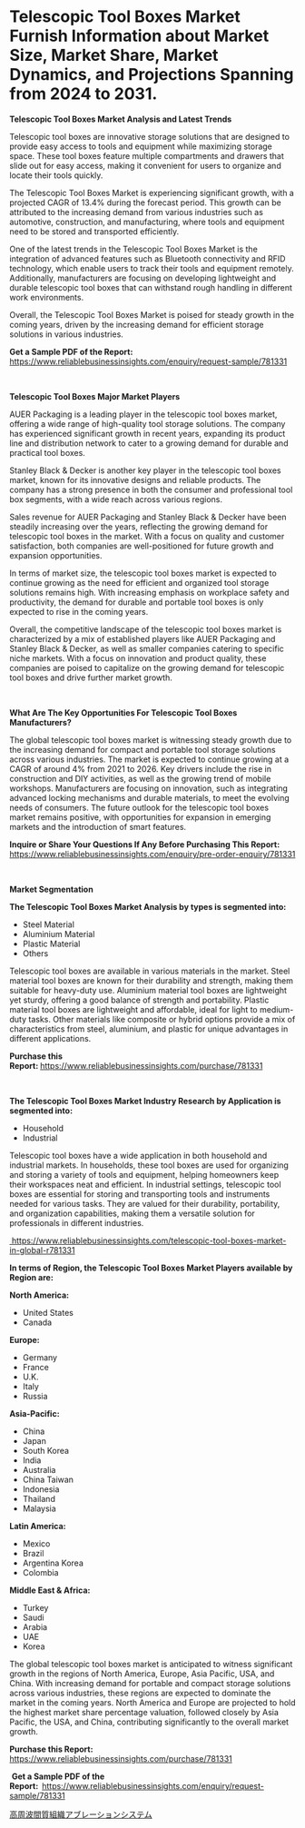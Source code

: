 <p><h1>Telescopic Tool Boxes Market Furnish Information about Market Size, Market Share, Market Dynamics, and Projections Spanning from 2024 to 2031.</h1></p><p><strong>Telescopic Tool Boxes Market Analysis and Latest Trends</strong></p>
<p><p>Telescopic tool boxes are innovative storage solutions that are designed to provide easy access to tools and equipment while maximizing storage space. These tool boxes feature multiple compartments and drawers that slide out for easy access, making it convenient for users to organize and locate their tools quickly.</p><p>The Telescopic Tool Boxes Market is experiencing significant growth, with a projected CAGR of 13.4% during the forecast period. This growth can be attributed to the increasing demand from various industries such as automotive, construction, and manufacturing, where tools and equipment need to be stored and transported efficiently.</p><p>One of the latest trends in the Telescopic Tool Boxes Market is the integration of advanced features such as Bluetooth connectivity and RFID technology, which enable users to track their tools and equipment remotely. Additionally, manufacturers are focusing on developing lightweight and durable telescopic tool boxes that can withstand rough handling in different work environments.</p><p>Overall, the Telescopic Tool Boxes Market is poised for steady growth in the coming years, driven by the increasing demand for efficient storage solutions in various industries.</p></p>
<p><strong>Get a Sample PDF of the Report:&nbsp;</strong> <a href="https://www.reliablebusinessinsights.com/enquiry/request-sample/781331">https://www.reliablebusinessinsights.com/enquiry/request-sample/781331</a></p>
<p>&nbsp;</p>
<p><strong>Telescopic Tool Boxes Major Market Players</strong></p>
<p><p>AUER Packaging is a leading player in the telescopic tool boxes market, offering a wide range of high-quality tool storage solutions. The company has experienced significant growth in recent years, expanding its product line and distribution network to cater to a growing demand for durable and practical tool boxes.</p><p>Stanley Black & Decker is another key player in the telescopic tool boxes market, known for its innovative designs and reliable products. The company has a strong presence in both the consumer and professional tool box segments, with a wide reach across various regions.</p><p>Sales revenue for AUER Packaging and Stanley Black & Decker have been steadily increasing over the years, reflecting the growing demand for telescopic tool boxes in the market. With a focus on quality and customer satisfaction, both companies are well-positioned for future growth and expansion opportunities.</p><p>In terms of market size, the telescopic tool boxes market is expected to continue growing as the need for efficient and organized tool storage solutions remains high. With increasing emphasis on workplace safety and productivity, the demand for durable and portable tool boxes is only expected to rise in the coming years.</p><p>Overall, the competitive landscape of the telescopic tool boxes market is characterized by a mix of established players like AUER Packaging and Stanley Black & Decker, as well as smaller companies catering to specific niche markets. With a focus on innovation and product quality, these companies are poised to capitalize on the growing demand for telescopic tool boxes and drive further market growth.</p></p>
<p>&nbsp;</p>
<p><strong>What Are The Key Opportunities For Telescopic Tool Boxes Manufacturers?</strong></p>
<p><p>The global telescopic tool boxes market is witnessing steady growth due to the increasing demand for compact and portable tool storage solutions across various industries. The market is expected to continue growing at a CAGR of around 4% from 2021 to 2026. Key drivers include the rise in construction and DIY activities, as well as the growing trend of mobile workshops. Manufacturers are focusing on innovation, such as integrating advanced locking mechanisms and durable materials, to meet the evolving needs of consumers. The future outlook for the telescopic tool boxes market remains positive, with opportunities for expansion in emerging markets and the introduction of smart features.</p></p>
<p><strong>Inquire or Share Your Questions If Any Before Purchasing This Report:</strong> <a href="https://www.reliablebusinessinsights.com/enquiry/pre-order-enquiry/781331">https://www.reliablebusinessinsights.com/enquiry/pre-order-enquiry/781331</a></p>
<p>&nbsp;</p>
<p><strong>Market Segmentation</strong></p>
<p><strong>The Telescopic Tool Boxes Market Analysis by types is segmented into:</strong></p>
<p><ul><li>Steel Material</li><li>Aluminium Material</li><li>Plastic Material</li><li>Others</li></ul></p>
<p><p>Telescopic tool boxes are available in various materials in the market. Steel material tool boxes are known for their durability and strength, making them suitable for heavy-duty use. Aluminium material tool boxes are lightweight yet sturdy, offering a good balance of strength and portability. Plastic material tool boxes are lightweight and affordable, ideal for light to medium-duty tasks. Other materials like composite or hybrid options provide a mix of characteristics from steel, aluminium, and plastic for unique advantages in different applications.</p></p>
<p><strong>Purchase this Report:&nbsp;</strong><a href="https://www.reliablebusinessinsights.com/purchase/781331">https://www.reliablebusinessinsights.com/purchase/781331</a></p>
<p>&nbsp;</p>
<p><strong>The Telescopic Tool Boxes Market Industry Research by Application is segmented into:</strong></p>
<p><ul><li>Household</li><li>Industrial</li></ul></p>
<p><p>Telescopic tool boxes have a wide application in both household and industrial markets. In households, these tool boxes are used for organizing and storing a variety of tools and equipment, helping homeowners keep their workspaces neat and efficient. In industrial settings, telescopic tool boxes are essential for storing and transporting tools and instruments needed for various tasks. They are valued for their durability, portability, and organization capabilities, making them a versatile solution for professionals in different industries.</p></p>
<p><a href="https://www.reliablebusinessinsights.com/telescopic-tool-boxes-market-in-global-r781331">&nbsp;https://www.reliablebusinessinsights.com/telescopic-tool-boxes-market-in-global-r781331</a></p>
<p><strong>In terms of Region, the Telescopic Tool Boxes Market Players available by Region are:</strong></p>
<p>
    <p> <strong> North America: </strong>
        <ul>
            <li>United States</li>
            <li>Canada</li>
        </ul>
        </p> 
    <p> <strong> Europe: </strong>
        <ul>
            <li>Germany</li>
            <li>France</li>
            <li>U.K.</li>
            <li>Italy</li>
            <li>Russia</li>
        </ul>
        </p> 
    <p> <strong> Asia-Pacific: </strong>
        <ul>
            <li>China</li>
            <li>Japan</li>
            <li>South Korea</li>
            <li>India</li>
            <li>Australia</li>
            <li>China Taiwan</li>
            <li>Indonesia</li>
            <li>Thailand</li>
            <li>Malaysia</li>
        </ul>
        </p> 
    <p> <strong> Latin America: </strong>
        <ul>
            <li>Mexico</li>
            <li>Brazil</li>
            <li>Argentina Korea</li>
            <li>Colombia</li>
        </ul>
        </p> 
    <p> <strong> Middle East & Africa: </strong>
        <ul>
            <li>Turkey</li>
            <li>Saudi</li>
            <li>Arabia</li>
            <li>UAE</li>
            <li>Korea</li>
        </ul>
    </p>
    </p>
<p><p>The global telescopic tool boxes market is anticipated to witness significant growth in the regions of North America, Europe, Asia Pacific, USA, and China. With increasing demand for portable and compact storage solutions across various industries, these regions are expected to dominate the market in the coming years. North America and Europe are projected to hold the highest market share percentage valuation, followed closely by Asia Pacific, the USA, and China, contributing significantly to the overall market growth.</p></p>
<p><strong>Purchase this Report: </strong><a href="https://www.reliablebusinessinsights.com/purchase/781331">https://www.reliablebusinessinsights.com/purchase/781331</a></p>
<p>&nbsp;<strong>Get a Sample PDF of the Report:&nbsp;&nbsp;</strong><a href="https://www.reliablebusinessinsights.com/enquiry/request-sample/781331">https://www.reliablebusinessinsights.com/enquiry/request-sample/781331</a></p>
<p><strong></strong></p>
<p><p><a href="https://github.com/alyle7648/Market-Research-Report-List-1/blob/main/2118230110729.md">高周波間質組織アブレーションシステム</a></p></p>
